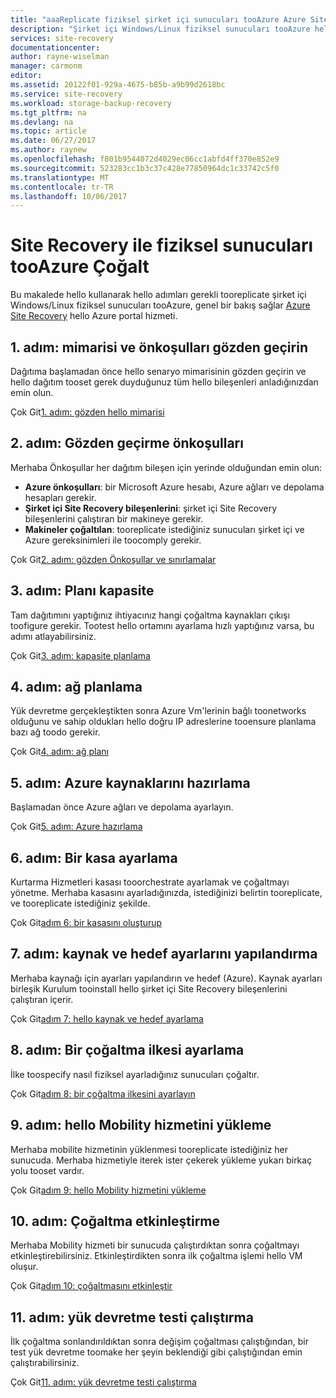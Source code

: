 ```yaml
---
title: "aaaReplicate fiziksel şirket içi sunucuları tooAzure Azure Site Recovery ile | Microsoft Docs"
description: "Şirket içi Windows/Linux fiziksel sunucuları tooAzure hello Azure Site Recovery hizmeti ile çalışan iş yükleri çoğaltmak için hello adımlara genel bir bakış sağlar."
services: site-recovery
documentationcenter: 
author: rayne-wiselman
manager: carmonm
editor: 
ms.assetid: 20122f01-929a-4675-b85b-a9b99d2618bc
ms.service: site-recovery
ms.workload: storage-backup-recovery
ms.tgt_pltfrm: na
ms.devlang: na
ms.topic: article
ms.date: 06/27/2017
ms.author: raynew
ms.openlocfilehash: f801b9544072d4029ec06cc1abfd4ff370e852e9
ms.sourcegitcommit: 523283cc1b3c37c428e77850964dc1c33742c5f0
ms.translationtype: MT
ms.contentlocale: tr-TR
ms.lasthandoff: 10/06/2017
---
```

# <a name="replicate-physical-servers-tooazure-with-site-recovery"></a>Site Recovery ile fiziksel sunucuları tooAzure Çoğalt

Bu makalede hello kullanarak hello adımları gerekli tooreplicate şirket içi Windows/Linux fiziksel sunucuları tooAzure, genel bir bakış sağlar [Azure Site Recovery](site-recovery-overview.md) hello Azure portal hizmeti.


## <a name="step-1-review-architecture-and-prerequisites"></a>1. adım: mimarisi ve önkoşulları gözden geçirin

Dağıtıma başlamadan önce hello senaryo mimarisinin gözden geçirin ve hello dağıtım tooset gerek duyduğunuz tüm hello bileşenleri anladığınızdan emin olun.

Çok Git[1. adım: gözden hello mimarisi](physical-walkthrough-architecture.md)


## <a name="step-2-review-prerequisites"></a>2. adım: Gözden geçirme önkoşulları

Merhaba Önkoşullar her dağıtım bileşen için yerinde olduğundan emin olun:

- **Azure önkoşulları**: bir Microsoft Azure hesabı, Azure ağları ve depolama hesapları gerekir.
- **Şirket içi Site Recovery bileşenlerini**: şirket içi Site Recovery bileşenlerini çalıştıran bir makineye gerekir.
- **Makineler çoğaltılan**: tooreplicate istediğiniz sunucuları şirket içi ve Azure gereksinimleri ile toocomply gerekir.

Çok Git[2. adım: gözden Önkoşullar ve sınırlamalar](physical-walkthrough-prerequisites.md)

## <a name="step-3-plan-capacity"></a>3. adım: Planı kapasite

Tam dağıtımını yaptığınız ihtiyacınız hangi çoğaltma kaynakları çıkışı toofigure gerekir. Tootest hello ortamını ayarlama hızlı yaptığınız varsa, bu adımı atlayabilirsiniz.

Çok Git[3. adım: kapasite planlama](physical-walkthrough-capacity.md)

## <a name="step-4-plan-networking"></a>4. adım: ağ planlama

Yük devretme gerçekleştikten sonra Azure Vm'lerinin bağlı toonetworks olduğunu ve sahip oldukları hello doğru IP adreslerine tooensure planlama bazı ağ toodo gerekir.

Çok Git[4. adım: ağ planı](physical-walkthrough-network.md)

##  <a name="step-5-prepare-azure-resources"></a>5. adım: Azure kaynaklarını hazırlama

Başlamadan önce Azure ağları ve depolama ayarlayın. 

Çok Git[5. adım: Azure hazırlama](physical-walkthrough-prepare-azure.md)


## <a name="step-6-set-up-a-vault"></a>6. adım: Bir kasa ayarlama

Kurtarma Hizmetleri kasası tooorchestrate ayarlamak ve çoğaltmayı yönetme. Merhaba kasasını ayarladığınızda, istediğinizi belirtin tooreplicate, ve tooreplicate istediğiniz şekilde.

Çok Git[adım 6: bir kasasını oluşturup](physical-walkthrough-create-vault.md)

## <a name="step-7-configure-source-and-target-settings"></a>7. adım: kaynak ve hedef ayarlarını yapılandırma

Merhaba kaynağı için ayarları yapılandırın ve hedef (Azure). Kaynak ayarları birleşik Kurulum tooinstall hello şirket içi Site Recovery bileşenlerini çalıştıran içerir.

Çok Git[adım 7: hello kaynak ve hedef ayarlama](physical-walkthrough-source-target.md)

## <a name="step-8-set-up-a-replication-policy"></a>8. adım: Bir çoğaltma ilkesi ayarlama

İlke toospecify nasıl fiziksel ayarladığınız sunucuları çoğaltır.

Çok Git[adım 8: bir çoğaltma ilkesini ayarlayın](physical-walkthrough-replication.md)

## <a name="step-9-install-hello-mobility-service"></a>9. adım: hello Mobility hizmetini yükleme

Merhaba mobilite hizmetinin yüklenmesi tooreplicate istediğiniz her sunucuda. Merhaba hizmetiyle iterek ister çekerek yükleme yukarı birkaç yolu tooset vardır.

Çok Git[adım 9: hello Mobility hizmetini yükleme](physical-walkthrough-install-mobility.md)

## <a name="step-10-enable-replication"></a>10. adım: Çoğaltma etkinleştirme

Merhaba Mobility hizmeti bir sunucuda çalıştırdıktan sonra çoğaltmayı etkinleştirebilirsiniz. Etkinleştirdikten sonra ilk çoğaltma işlemi hello VM oluşur.

Çok Git[adım 10: çoğaltmasını etkinleştir](physical-walkthrough-enable-replication.md)

## <a name="step-11-run-a-test-failover"></a>11. adım: yük devretme testi çalıştırma

İlk çoğaltma sonlandırıldıktan sonra değişim çoğaltması çalıştığından, bir test yük devretme toomake her şeyin beklendiği gibi çalıştığından emin çalıştırabilirsiniz.

Çok Git[11. adım: yük devretme testi çalıştırma](physical-walkthrough-test-failover.md)


